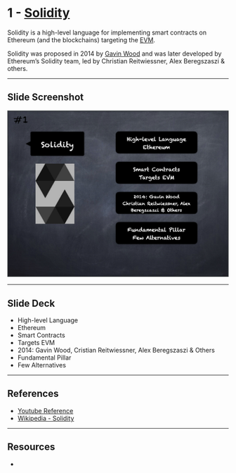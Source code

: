 # 1 - [Solidity](Solidity.md)
Solidity is a high-level language for implementing smart contracts on Ethereum (and the blockchains) targeting the [EVM](EVM.md). 

Solidity was proposed in 2014 by [Gavin Wood](https://en.wikipedia.org/wiki/Gavin_Wood) and was later developed by Ethereum’s Solidity team, led by Christian Reitwiessner, Alex Beregszaszi & others.

___
## Slide Screenshot
![001.png](../images/solidity101/001.png)
___
## Slide Deck
- High-level Language
- Ethereum
- Smart Contracts
- Targets EVM
- 2014: Gavin Wood, Cristian Reitwiessner, Alex Beregszaszi & Others
- Fundamental Pillar
- Few Alternatives
___
## References
- [Youtube Reference](https://youtu.be/5eLqFac5Tkg?t=84)
- [Wikipedia - Solidity](https://en.wikipedia.org/wiki/Solidity)

___
## Resources
- 
